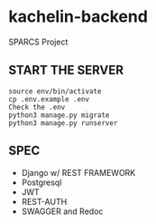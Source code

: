 # kachelin-backend
SPARCS Project

## START THE SERVER
```
source env/bin/activate
cp .env.example .env
Check the .env
python3 manage.py migrate
python3 manage.py runserver
```

## SPEC
- Django w/ REST FRAMEWORK
- Postgresql
- JWT
- REST-AUTH
- SWAGGER and Redoc